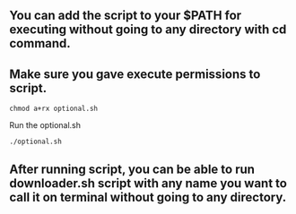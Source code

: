 ## You can add the script to your $PATH for executing without going to any directory with cd command.
## Make sure you gave execute permissions to script.
```
chmod a+rx optional.sh
```
Run the optional.sh
```
./optional.sh 
```
## After running script, you can be able to run downloader.sh script with any name you want to call it on terminal without going to any directory.
